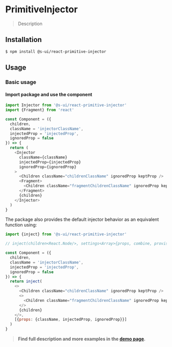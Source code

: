 # PrimitiveInjector

> Description

<!-- ![](./assets/preview.png) -->

## Installation

```sh
$ npm install @s-ui/react-primitive-injector
```

## Usage

### Basic usage

#### Import package and use the component

```js
import Injector from '@s-ui/react-primitive-injector'
import {Fragment} from 'react'

const Component = ({
  children,
  className = 'injectorClassName',
  injectedProp = 'injectedProp',
  ignoredProp = false
}) => {
  return (
    <Injector
      className={className}
      injectedProp={injectedProp}
      ignoredProp={ignoredProp}
    >
      <Children className="childrenClassName" ignoredProp keptProp />
      <Fragment>
        <Children className="fragmentChildrenClassName" ignoredProp keptProp />
      </Fragment>
      {children}
    </Injector>
  )
}
```

The package also provides the default injector behavior as an equivalent function using:

```js
import {inject} from '@s-ui/react-primitive-injector'

// inject(children<React.Node/>, settings<Array>{props, combine, proviso}</Array)

const Component = ({
  children,
  className = 'injectorClassName',
  injectedProp = 'injectedProp',
  ignoredProp = false
}) => {
  return inject(
    <>
      <Children className="childrenClassName" ignoredProp keptProp />
      <>
        <Children className="fragmentChildrenClassName" ignoredProp keptProp />
      </>
      {children}
    </>,
    [{props: {className, injectedProp, ignoredProp}}]
  )
}
```

> **Find full description and more examples in the [demo page](#).**
